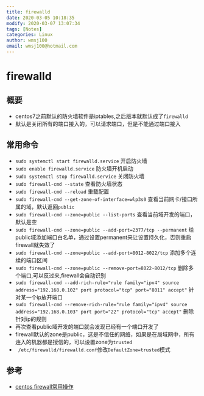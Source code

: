 ```yaml
---
title: firewalld
date: 2020-03-05 10:18:35
modify: 2020-03-07 13:07:34  
tags: [Notes]
categories: Linux
author: wmsj100
email: wmsj100@hotmail.com
---
```


# firewalld

## 概要

- centos7之前默认的防火墙软件是iptables,之后版本就默认成了`firewalld`
- 默认是关闭所有的端口接入的，可以请求端口，但是不能通过端口接入

## 常用命令

- `sudo systemctl start firewalld.service` 开启防火墙
- `sudo enable firewalld.service` 防火墙开机启动
- `sudo systemctl stop firewalld.service` 关闭防火墙
- `sudo firewall-cmd --state` 查看防火墙状态
- `sudo firewall-cmd --reload` 重载配置
- `sudo firewall-cmd --get-zone-of-interface=wlp3s0` 查看当前网卡/接口所属的域，默认返回`public`
- `sudo firewall-cmd --zone=public --list-ports` 查看当前域开发的端口，默认是空
- `sudo firewall-cmd --zone=public --add-port=2377/tcp --permanent` 给public域添加端口白名单，通过设置permanent来让设置持久化，否则重启firewall就失效了
- `sudo firewall-cmd --zone=public --add-port=8012-8022/tcp` 添加多个连续的端口区间
- `sudo firewall-cmd --zone=public --remove-port=8022-8012/tcp` 删除多个端口,可以反过来,firewall会自动识别
- `sudo firewall-cmd --add-rich-rule="rule family="ipv4" source address="192.168.0.102" port protocol="tcp" port="8011" accept"` 针对某一个ip放开端口
- `sudo firewall-cmd --remove-rich-rule="rule family="ipv4" source address="192.168.0.103" port port="22" protocol="tcp" accept"` 删除针对ip的规则
- 再次查看public域开发的端口就会发现已经有一个端口开发了
- firewall默认的zone是public，这是不信任的网络，如果是在局域网中，所有连入的机器都是授信的，可以设置zone为`trusted`
- `	/etc/firewalld/firewalld.conf`修改`DefaultZone=trusted`模式

## 参考

- [centos firewall常用操作](https://www.cnblogs.com/inos/p/10985042.html)
